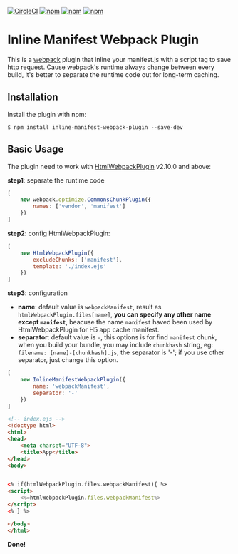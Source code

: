 [![CircleCI](https://circleci.com/gh/szrenwei/inline-manifest-webpack-plugin/tree/master.svg?style=shield)](https://circleci.com/gh/szrenwei/inline-manifest-webpack-plugin/tree/master) [![npm](https://img.shields.io/npm/dt/inline-manifest-webpack-plugin.svg)](https://www.npmjs.com/package/inline-manifest-webpack-plugin)  [![npm](https://img.shields.io/npm/v/inline-manifest-webpack-plugin.svg)](https://www.npmjs.com/package/inline-manifest-webpack-plugin) [![npm](https://img.shields.io/npm/l/inline-manifest-webpack-plugin.svg)](https://www.npmjs.com/package/inline-manifest-webpack-plugin)

Inline Manifest Webpack Plugin
===================

This is a [webpack](http://webpack.github.io/) plugin that inline your manifest.js with a script tag to save http request. Cause webpack's runtime always change between every build, it's better to separate the runtime code out for long-term caching.


Installation
------------
Install the plugin with npm:
```shell
$ npm install inline-manifest-webpack-plugin --save-dev
```

Basic Usage
-----------

The plugin need to work with [HtmlWebpackPlugin](https://www.npmjs.com/package/html-webpack-plugin) v2.10.0 and above:

__step1__: separate the runtime code
```javascript
[
	new webpack.optimize.CommonsChunkPlugin({
		names: ['vendor', 'manifest']
	})
]
```
__step2__: config HtmlWebpackPlugin:
```javascript
[
	new HtmlWebpackPlugin({
		excludeChunks: ['manifest'],
		template: './index.ejs'
	})
]
```

__step3__: configuration
* __name__: default value is `webpackManifest`,  result as `htmlWebpackPlugin.files[name]`, __you can specify any other name except `manifest`__, beacuse the name `manifest` haved been used by HtmlWebpackPlugin for H5 app cache manifest.
* __separator__: default value is `-`, this options is for find `manifest` chunk, when you build your bundle, you may include `chunkhash` string, eg: `filename: [name]-[chunkhash].js`, the separator is '-'; if you use other separator, just change this option.
```javascript
[
	new InlineManifestWebpackPlugin({
		name: 'webpackManifest',
		separator: '-'
	})
]
```

```html
<!-- index.ejs -->
<!doctype html>
<html>
<head>
	<meta charset="UTF-8">
	<title>App</title>
</head>
<body>


<% if(htmlWebpackPlugin.files.webpackManifest){ %>
<script>
    <%=htmlWebpackPlugin.files.webpackManifest%>
</script>
<% } %>

</body>
</html>
```
__Done!__
